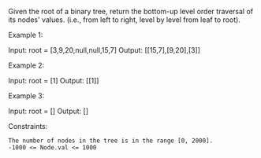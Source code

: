 Given the root of a binary tree, return the bottom-up level order traversal of its nodes' values. (i.e., from left to right, level by level from leaf to root).

Example 1:

Input: root = [3,9,20,null,null,15,7]
Output: [[15,7],[9,20],[3]]

Example 2:

Input: root = [1]
Output: [[1]]

Example 3:

Input: root = []
Output: []

Constraints:

    The number of nodes in the tree is in the range [0, 2000].
    -1000 <= Node.val <= 1000
